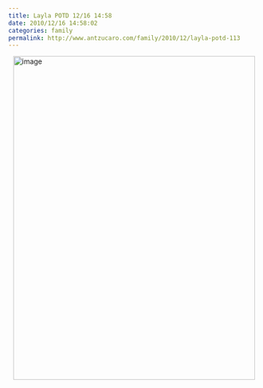 ```yaml
---
title: Layla POTD 12/16 14:58
date: 2010/12/16 14:58:02
categories: family
permalink: http://www.antzucaro.com/family/2010/12/layla-potd-113
---
```

<img src="http://media.antzucaro.com/uploads/2011/02/IMG_20101216_145802.jpg" width="485px" height="650px" alt="image" style="display: block; margin-right: auto; margin-left: auto;">